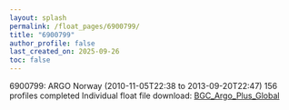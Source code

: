 ```yaml
---
layout: splash
permalink: /float_pages/6900799/
title: "6900799"
author_profile: false
last_created_on: 2025-09-26
toc: false
---
```

 
6900799: ARGO Norway (2010-11-05T22:38 to 2013-09-20T22:47)
156 profiles completed
Individual float file download: [BGC_Argo_Plus_Global](https://ftp.soest.hawaii.edu/bgc_argo_plus/Individual_Floats/outliers_removed/6900799_Sprof_processed.nc)
